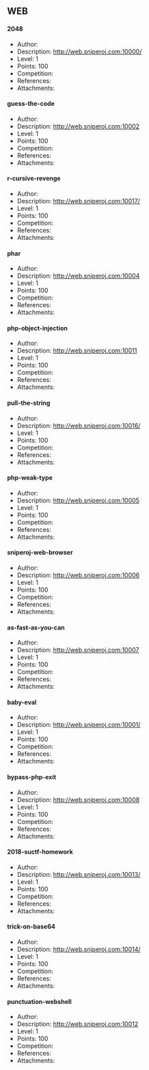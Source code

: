## WEB

#### 2048  
* Author: []()  
* Description: http://web.sniperoj.com:10000/  
* Level: 1  
* Points: 100  
* Competition: []()  
* References:  
* Attachments:  

#### guess-the-code  
* Author: []()  
* Description: http://web.sniperoj.com:10002  
* Level: 1  
* Points: 100  
* Competition: []()  
* References:  
* Attachments:  

#### r-cursive-revenge  
* Author: []()  
* Description: http://web.sniperoj.com:10017/  
* Level: 1  
* Points: 100  
* Competition: []()  
* References:  
* Attachments:  

#### phar  
* Author: []()  
* Description: http://web.sniperoj.com:10004  
* Level: 1  
* Points: 100  
* Competition: []()  
* References:  
* Attachments:  

#### php-object-injection  
* Author: []()  
* Description: http://web.sniperoj.com:10011  
* Level: 1  
* Points: 100  
* Competition: []()  
* References:  
* Attachments:  

#### pull-the-string  
* Author: []()  
* Description: http://web.sniperoj.com:10016/  
* Level: 1  
* Points: 100  
* Competition: []()  
* References:  
* Attachments:  

#### php-weak-type  
* Author: []()  
* Description: http://web.sniperoj.com:10005  
* Level: 1  
* Points: 100  
* Competition: []()  
* References:  
* Attachments:  

#### sniperoj-web-browser  
* Author: []()  
* Description: http://web.sniperoj.com:10006  
* Level: 1  
* Points: 100  
* Competition: []()  
* References:  
* Attachments:  

#### as-fast-as-you-can  
* Author: []()  
* Description: http://web.sniperoj.com:10007  
* Level: 1  
* Points: 100  
* Competition: []()  
* References:  
* Attachments:  

#### baby-eval  
* Author: []()  
* Description: http://web.sniperoj.com:10001/  
* Level: 1  
* Points: 100  
* Competition: []()  
* References:  
* Attachments:  

#### bypass-php-exit  
* Author: []()  
* Description: http://web.sniperoj.com:10008  
* Level: 1  
* Points: 100  
* Competition: []()  
* References:  
* Attachments:  

#### 2018-suctf-homework  
* Author: []()  
* Description: http://web.sniperoj.com:10013/  
* Level: 1  
* Points: 100  
* Competition: []()  
* References:  
* Attachments:  

#### trick-on-base64  
* Author: []()  
* Description: http://web.sniperoj.com:10014/  
* Level: 1  
* Points: 100  
* Competition: []()  
* References:  
* Attachments:  

#### punctuation-webshell  
* Author: []()  
* Description: http://web.sniperoj.com:10012  
* Level: 1  
* Points: 100  
* Competition: []()  
* References:  
* Attachments:  

